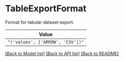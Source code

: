 # TableExportFormat

Format for tabular dataset export.


| **Value** |
| --------- |
| `"('values', ['ARROW', 'CSV'])"` |


[[Back to Model list]](../../../README.md#models-v2-link) [[Back to API list]](../../../README.md#documentation-for-api-endpoints) [[Back to README]](../../../README.md)
